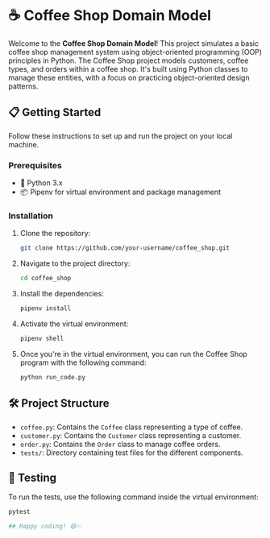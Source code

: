 # ☕ Coffee Shop Domain Model

Welcome to the **Coffee Shop Domain Model**! This project simulates a basic coffee shop management system using object-oriented programming (OOP) principles in Python. The Coffee Shop project models customers, coffee types, and orders within a coffee shop. It's built using Python classes to manage these entities, with a focus on practicing object-oriented design patterns.

## 📋 Getting Started

Follow these instructions to set up and run the project on your local machine.

### Prerequisites
- 🐍 Python 3.x
- 📦 Pipenv for virtual environment and package management

### Installation

1. Clone the repository:
    ```bash
    git clone https://github.com/your-username/coffee_shop.git
    ```

2. Navigate to the project directory:
    ```bash
    cd coffee_shop
    ```

3. Install the dependencies:
    ```bash
    pipenv install
    ```

4. Activate the virtual environment:
    ```bash
    pipenv shell
    ```

5. Once you're in the virtual environment, you can run the Coffee Shop program with the following command:
    ```bash
    python run_code.py
    ```

## 🛠 Project Structure

- `coffee.py`: Contains the `Coffee` class representing a type of coffee.
- `customer.py`: Contains the `Customer` class representing a customer.
- `order.py`: Contains the `Order` class to manage coffee orders.
- `tests/`: Directory containing test files for the different components.

## 🧪 Testing

To run the tests, use the following command inside the virtual environment:

```bash
pytest

## Happy coding! 😄✨